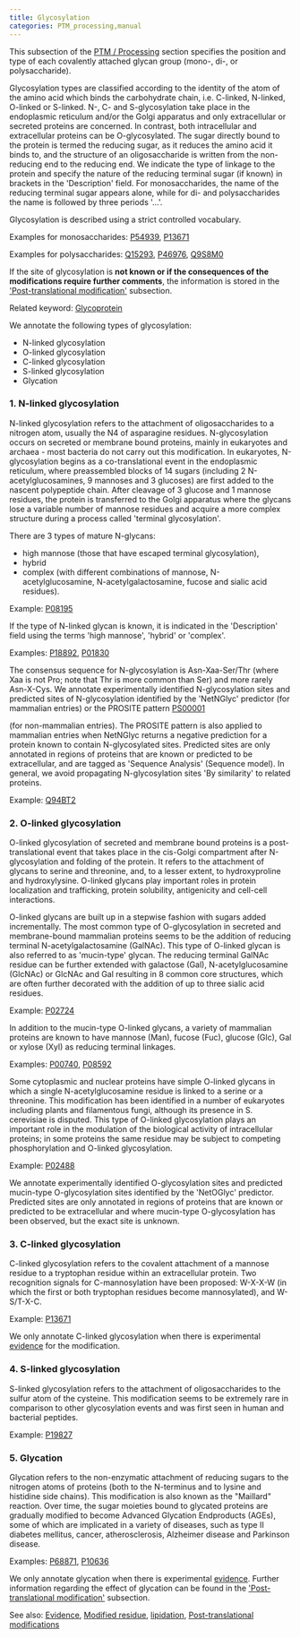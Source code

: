 ```yaml
---
title: Glycosylation
categories: PTM_processing,manual
---
```


This subsection of the [PTM / Processing](http://www.uniprot.org/help/ptm%5Fprocessing%5Fsection) section specifies the position and type of each covalently attached glycan group (mono-, di-, or polysaccharide).

Glycosylation types are classified according to the identity of the atom of the amino acid which binds the carbohydrate chain, i.e. C-linked, N-linked, O-linked or S-linked. N-, C- and S-glycosylation take place in the endoplasmic reticulum and/or the Golgi apparatus and only extracellular or secreted proteins are concerned. In contrast, both intracellular and extracellular proteins can be O-glycosylated. The sugar directly bound to the protein is termed the reducing sugar, as it reduces the amino acid it binds to, and the structure of an oligosaccharide is written from the non-reducing end to the reducing end. We indicate the type of linkage to the protein and specify the nature of the reducing terminal sugar (if known) in brackets in the 'Description' field. For monosaccharides, the name of the reducing terminal sugar appears alone, while for di- and polysaccharides the name is followed by three periods '...'.

Glycosylation is described using a strict controlled vocabulary.

Examples for monosaccharides: [P54939](http://www.uniprot.org/uniprot/P54939#ptm%5Fprocessing), [P13671](http://www.uniprot.org/uniprot/P13671#ptm%5Fprocessing)

Examples for polysaccharides: [Q15293](http://www.uniprot.org/uniprot/Q15293#ptm%5Fprocessing), [P46976](http://www.uniprot.org/uniprot/P46976#ptm%5Fprocessing), [Q9S8M0](http://www.uniprot.org/uniprot/Q9S8M0#ptm%5Fprocessing)

If the site of glycosylation is **not known or if the consequences of the modifications require further comments**, the information is stored in the ['Post-translational modification'](http://www.uniprot.org/manual/post%2Dtranslational%5Fmodification) subsection.

Related keyword: [Glycoprotein](http://www.uniprot.org/keywords/325)

We annotate the following types of glycosylation:

- N-linked glycosylation
- O-linked glycosylation
- C-linked glycosylation
- S-linked glycosylation
- Glycation

### 1\. N-linked glycosylation

N-linked glycosylation refers to the attachment of oligosaccharides to a nitrogen atom, usually the N4 of asparagine residues. N-glycosylation occurs on secreted or membrane bound proteins, mainly in eukaryotes and archaea - most bacteria do not carry out this modification. In eukaryotes, N-glycosylation begins as a co-translational event in the endoplasmic reticulum, where preassembled blocks of 14 sugars (including 2 N-acetylglucosamines, 9 mannoses and 3 glucoses) are first added to the nascent polypeptide chain. After cleavage of 3 glucose and 1 mannose residues, the protein is transferred to the Golgi apparatus where the glycans lose a variable number of mannose residues and acquire a more complex structure during a process called 'terminal glycosylation'.

There are 3 types of mature N-glycans:

- high mannose (those that have escaped terminal glycosylation),
- hybrid
- complex (with different combinations of mannose, N-acetylglucosamine, N-acetylgalactosamine, fucose and sialic acid residues).

Example: [P08195](http://www.uniprot.org/uniprot/P08195#ptm%5Fprocessing)

If the type of N-linked glycan is known, it is indicated in the 'Description' field using the terms 'high mannose', 'hybrid' or 'complex'.

Examples: [P18892](http://www.uniprot.org/uniprot/P18892#ptm%5Fprocessing), [P01830](http://www.uniprot.org/uniprot/P01830#ptm%5Fprocessing)

The consensus sequence for N-glycosylation is Asn-Xaa-Ser/Thr (where Xaa is not Pro; note that Thr is more common than Ser) and more rarely Asn-X-Cys. We annotate experimentally identified N-glycosylation sites and predicted sites of N-glycosylation identified by the 'NetNGlyc' predictor (for mammalian entries) or the PROSITE pattern [PS00001](http://prosite.expasy.org/PDOC00001)

(for non-mammalian entries). The PROSITE pattern is also applied to mammalian entries when NetNGlyc returns a negative prediction for a protein known to contain N-glycosylated sites. Predicted sites are only annotated in regions of proteins that are known or predicted to be extracellular, and are tagged as 'Sequence Analysis' (Sequence model). In general, we avoid propagating N-glycosylation sites 'By similarity' to related proteins.

Example: [Q94BT2](http://www.uniprot.org/uniprot/Q94BT2#ptm_processing)

### 2\. O-linked glycosylation

O-linked glycosylation of secreted and membrane bound proteins is a post-translational event that takes place in the cis-Golgi compartment after N-glycosylation and folding of the protein. It refers to the attachment of glycans to serine and threonine, and, to a lesser extent, to hydroxyproline and hydroxylysine. O-linked glycans play important roles in protein localization and trafficking, protein solubility, antigenicity and cell-cell interactions.

O-linked glycans are built up in a stepwise fashion with sugars added incrementally. The most common type of O-glycosylation in secreted and membrane-bound mammalian proteins seems to be the addition of reducing terminal N-acetylgalactosamine (GalNAc). This type of O-linked glycan is also referred to as 'mucin-type' glycan. The reducing terminal GalNAc residue can be further extended with galactose (Gal), N-acetylglucosamine (GlcNAc) or GlcNAc and Gal resulting in 8 common core structures, which are often further decorated with the addition of up to three sialic acid residues.

Example: [P02724](http://www.uniprot.org/uniprot/P02724#ptm_processing)

In addition to the mucin-type O-linked glycans, a variety of mammalian proteins are known to have mannose (Man), fucose (Fuc), glucose (Glc), Gal or xylose (Xyl) as reducing terminal linkages.

Examples: [P00740](http://www.uniprot.org/uniprot/P00740#ptm_processing), [P08592](http://www.uniprot.org/uniprot/P08592#ptm_processing)

Some cytoplasmic and nuclear proteins have simple O-linked glycans in which a single N-acetylglucosamine residue is linked to a serine or a threonine. This modification has been identified in a number of eukaryotes including plants and filamentous fungi, although its presence in S. cerevisiae is disputed. This type of O-linked glycosylation plays an important role in the modulation of the biological activity of intracellular proteins; in some proteins the same residue may be subject to competing phosphorylation and O-linked glycosylation.

Example: [P02488](http://www.uniprot.org/uniprot/P02488#ptm_processing)

We annotate experimentally identified O-glycosylation sites and predicted mucin-type O-glycosylation sites identified by the 'NetOGlyc' predictor. Predicted sites are only annotated in regions of proteins that are known or predicted to be extracellular and where mucin-type O-glycosylation has been observed, but the exact site is unknown.

### 3\. C-linked glycosylation

C-linked glycosylation refers to the covalent attachment of a mannose residue to a tryptophan residue within an extracellular protein. Two recognition signals for C-mannosylation have been proposed: W-X-X-W (in which the first or both tryptophan residues become mannosylated), and W-S/T-X-C.

Example: [P13671](http://www.uniprot.org/uniprot/P13671#ptm_processing)

We only annotate C-linked glycosylation when there is experimental [evidence](http://www.uniprot.org/help/evidences) for the modification.

### 4\. S-linked glycosylation

S-linked glycosylation refers to the attachment of oligosaccharides to the sulfur atom of the cysteine. This modification seems to be extremely rare in comparison to other glycosylation events and was first seen in human and bacterial peptides.

Example: [P19827](http://www.uniprot.org/uniprot/P19827#ptm%5Fprocessing)

### 5\. Glycation

Glycation refers to the non-enzymatic attachment of reducing sugars to the nitrogen atoms of proteins (both to the N-terminus and to lysine and histidine side chains). This modification is also known as the "Maillard" reaction. Over time, the sugar moieties bound to glycated proteins are gradually modified to become Advanced Glycation Endproducts (AGEs), some of which are implicated in a variety of diseases, such as type II diabetes mellitus, cancer, atherosclerosis, Alzheimer disease and Parkinson disease.

Examples: [P68871](http://www.uniprot.org/uniprot/P68871#ptm_processing), [P10636](http://www.uniprot.org/uniprot/P10636#ptm_processing)

We only annotate glycation when there is experimental [evidence](http://www.uniprot.org/help/evidences). Further information regarding the effect of glycation can be found in the ['Post-translational modification'](http://www.uniprot.org/manual/post-translational_modification) subsection.

See also: [Evidence](http://www.uniprot.org/manual/evidences), [Modified residue](http://www.uniprot.org/manual/mod_res), [lipidation](http://www.uniprot.org/manual/lipid), [Post-translational modifications](http://www.uniprot.org/help/post%2Dtranslational%5Fmodification)